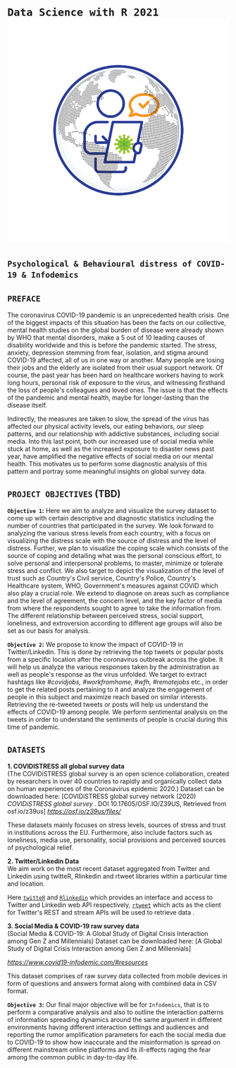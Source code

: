 # `Data Science with R 2021` ![logo](https://github.com/ranjiGT/Data-Science-with-R-2021/blob/main/logo.svg)

## `Psychological & Behavioural distress of COVID-19 & Infodemics`

## `PREFACE`

The coronavirus COVID-19 pandemic is an unprecedented health crisis. One of the biggest impacts of this situation has been the facts on our collective, mental health studies on the global burden of disease were already shown by WHO that mental disorders, make a 5 out of 10 leading causes of disability worldwide and this is before the pandemic started. The stress, anxiety, depression stemming from fear, isolation, and stigma around COVID-19 affected, all of us in one way or another. Many people are losing their jobs and the elderly are isolated from their usual support network. Of course, the past year has been hard on healthcare workers having to work long hours, personal risk of exposure to the virus, and witnessing firsthand the loss of people's colleagues and loved ones. The issue is that the effects of the pandemic and mental health, maybe for longer-lasting than the disease itself.    

Indirectly, the measures are taken to slow, the spread of the virus has affected our physical activity levels, our eating behaviors, our sleep patterns, and our relationship with addictive substances, including social media. Into this last point, both our increased use of social media while stuck at home, as well as the increased exposure to disaster news past year, have amplified the negative effects of social media on our mental health. This motivates us to perform some diagnostic analysis of this pattern and portray some meaningful insights on global survey data.


## `PROJECT OBJECTIVES` (TBD)
**`Objective 1`:** Here we aim to analyze and visualize the survey dataset to come up with certain descriptive and diagnostic statistics including the number of countries that participated in the survey. We look forward to analyzing the various stress levels from each country, with a focus on visualizing the distress scale with the source of distress and the level of distress. Further, we plan to visualize the coping scale which consists of the source of coping and detailing what was the personal conscious effort, to solve personal and interpersonal problems, to master, minimize or tolerate stress and conflict. We also target to depict the visualization of the level of trust such as Country's Civil service, Country's Police, Country's Healthcare system, WHO, Government's measures against COVID which also play a crucial role. We extend to diagnose on areas such as compliance and the level of agreement, the concern level, and the key factor of media from where the respondents sought to agree to take the information from. The different relationship between perceived stress, social support, loneliness, and extroversion according to different age groups will also be set as our basis for analysis.  

**`Objective 2`:** 
We propose to know the impact of COVID-19 in Twitter/Linkedin. This is done by retrieving the top tweets or popular posts from a specific location after the coronavirus outbreak across the globe. It will help us analyze the various responses taken by the administration as well as people's response as the virus unfolded. We target to extract hashtags like *#covidjobs, #workfromhome, #wfh, #remotejobs* etc., in order to get the related posts pertaining to it and analyze the engagement of people in this subject and maximize reach based on similar interests. Retrieving the re-tweeted tweets or posts will help us understand the effects of COVID-19 among people. We perform sentimental analysis on the tweets in order to understand the sentiments of people is crucial during this time of pandemic. 


## `DATASETS`

**1. COVIDISTRESS all global survey data**  
(The COVIDiSTRESS global survey is an open science collaboration,
created by researchers in over 40 countries to rapidly and organically
collect data on human experiences of the Coronavirus epidemic 2020.)
Dataset can be downloaded here:
[COVIDiSTRESS global survey network (2020) _COVIDiSTRESS global survey_ . DOI 10.17605/OSF.IO/Z39US, Retrieved from osf.io/z39us]
*https://osf.io/z39us/files/*

These datasets mainly focuses on stress levels, sources of stress and trust in institutions across the EU. Furthermore, also include factors such as loneliness, media use, personality, social provisions and perceived sources of psychological relief.


**2. Twitter/Linkedin Data**  
We aim work on the most recent dataset aggregated from Twitter and Linkedin using twitteR, Rlinkedin and rtweet libraries within a particular time and location. 

Here [`twitteR`](https://www.rdocumentation.org/packages/twitteR/versions/1.1.9) and [`Rlinkedin`](https://cran.r-project.org/web/packages/Rlinkedin/Rlinkedin.pdf) which provides an interface and access to Twitter and Linkedin web API respectively, [`rtweet`](https://cran.r-project.org/web/packages/rtweet/rtweet.pdf) which acts as the client for Twitter's REST and stream APIs will be used to retrieve data .


**3. Social Media & COVID-19 raw survey data**   
(Social Media & COVID-19: A Global Study of Digital Crisis Interaction among Gen Z and Millennials)
Dataset can be downloaded here: [A Global Study of Digital Crisis Interaction among Gen Z and Millennials] 

*https://www.covid19-infodemic.com/#resources*

This dataset comprises of raw survey data collected from mobile devices in form of questions and answers format along with combined data in CSV format.


**`Objective 3`:** Our final major objective will be for `Infodemics`, that is to perform a comparative analysis and also to outline the interaction patterns of information spreading dynamics around the same argument in different environments having different interaction settings and audiences and reporting the rumor amplification parameters for each the social media due to COVID-19 to show how inaccurate and the misinformation is spread on different mainstream online platforms and its ill-effects raging the fear among the common public in day-to-day life.
